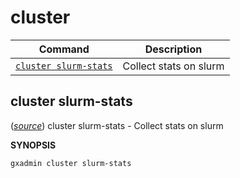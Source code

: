 # cluster

Command | Description
------- | -----------
[`cluster slurm-stats`](#cluster-slurm-stats) | Collect stats on slurm

## cluster slurm-stats

([*source*](https://github.com/galaxyproject/gxadmin/search?q=cluster_slurm-stats&type=Code))
cluster slurm-stats -  Collect stats on slurm

**SYNOPSIS**

    gxadmin cluster slurm-stats


